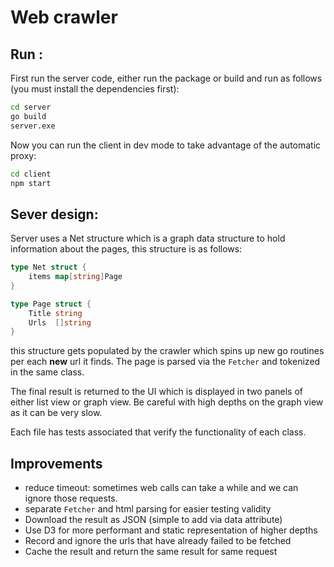 # Web crawler

## Run :

First run the server code, either run the package or build and run as follows (you must install the dependencies first):

```sh
cd server
go build
server.exe
```

Now you can run the client in dev mode to take advantage of the automatic proxy:

```sh
cd client
npm start
```


## Sever design:

Server uses a Net structure which is a graph data structure to hold information about the pages, this structure is as follows:

```go
type Net struct {
	items map[string]Page
}

type Page struct {
	Title string   
	Urls  []string 
}
```

this structure gets populated by the crawler which spins up new go routines per each **new** url it finds. The page is parsed via the `Fetcher` and tokenized in the same class.

The final result is returned to the UI which is displayed in two panels of either list view or graph view. Be careful with high depths on the graph view as it can be very slow.

Each file has tests associated that verify the functionality of each class. 


## Improvements

- reduce timeout: sometimes web calls can take a while and we can ignore those requests.
- separate `Fetcher` and html parsing for easier testing validity
- Download the result as JSON (simple to add via data attribute)
- Use D3 for more performant and static representation of higher depths
- Record and ignore the urls that have already failed to be fetched
- Cache the result and return the same result for same request
